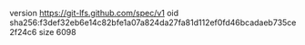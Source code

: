 version https://git-lfs.github.com/spec/v1
oid sha256:f3def32eb6e14c82bfe1a07a824da27fa81d112ef0fd46bcadaeb735ce2f24c6
size 6098
